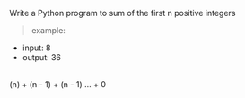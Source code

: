  Write a Python program to sum of the first n positive integers
<br>


> example:

- input: 8
- output: 36

<br>
(n) + (n - 1) + (n - 1)  ... + 0
